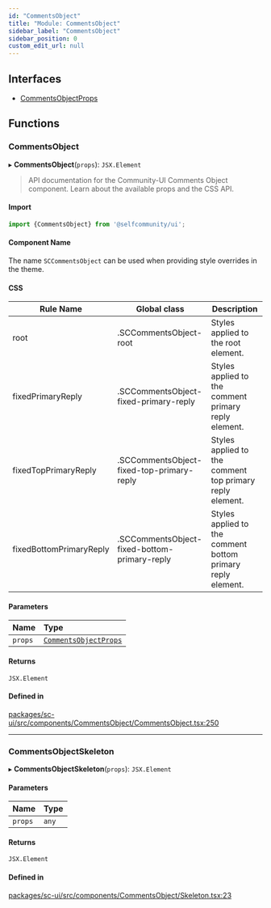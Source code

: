 ```yaml
---
id: "CommentsObject"
title: "Module: CommentsObject"
sidebar_label: "CommentsObject"
sidebar_position: 0
custom_edit_url: null
---
```


## Interfaces

- [CommentsObjectProps](../interfaces/CommentsObject.CommentsObjectProps.md)

## Functions

### CommentsObject

▸ **CommentsObject**(`props`): `JSX.Element`

> API documentation for the Community-UI Comments Object component. Learn about the available props and the CSS API.

#### Import

```jsx
import {CommentsObject} from '@selfcommunity/ui';
```

#### Component Name

The name `SCCommentsObject` can be used when providing style overrides in the theme.

#### CSS

|Rule Name|Global class|Description|
|---|---|---|
|root|.SCCommentsObject-root|Styles applied to the root element.|
|fixedPrimaryReply|.SCCommentsObject-fixed-primary-reply|Styles applied to the comment primary reply element.|
|fixedTopPrimaryReply|.SCCommentsObject-fixed-top-primary-reply|Styles applied to the comment top primary reply element.|
|fixedBottomPrimaryReply|.SCCommentsObject-fixed-bottom-primary-reply|Styles applied to the comment bottom primary reply  element.|

#### Parameters

| Name | Type |
| :------ | :------ |
| `props` | [`CommentsObjectProps`](../interfaces/CommentsObject.CommentsObjectProps.md) |

#### Returns

`JSX.Element`

#### Defined in

[packages/sc-ui/src/components/CommentsObject/CommentsObject.tsx:250](https://github.com/selfcommunity/community-ui/blob/f8d581a/packages/sc-ui/src/components/CommentsObject/CommentsObject.tsx#L250)

___

### CommentsObjectSkeleton

▸ **CommentsObjectSkeleton**(`props`): `JSX.Element`

#### Parameters

| Name | Type |
| :------ | :------ |
| `props` | `any` |

#### Returns

`JSX.Element`

#### Defined in

[packages/sc-ui/src/components/CommentsObject/Skeleton.tsx:23](https://github.com/selfcommunity/community-ui/blob/f8d581a/packages/sc-ui/src/components/CommentsObject/Skeleton.tsx#L23)

